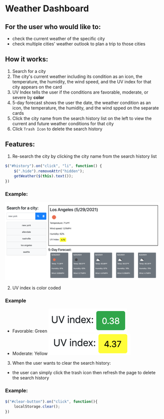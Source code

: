# Weather Dashboard

## For the user who would like to:
- check the current weather of the specific city
- check multiple cities' weather outlook to plan a trip to those cities

## How it works:
1. Search for a city
2. The city's current weather including its condition as an icon, the temperature, the humidity, the wind speed, and the UV index for that city appears on the card
3. UV Index tells the user if the conditions are favorable, moderate, or severe by **color**
4. 5-day forecast shows the user the date, the weather condition as an icon, the temperature, the humidity, and the wind spped on the separate cards
5. Click the city name from the search history list on the left to view the current and future weather conditions for that city
6. Click `Trash Icon` to delete the search history

## Features:
1. Re-search the city by clicking the city name from the search history list

```javascript
$("#history").on("click", "li", function() {
    $(".hide").removeAttr("hidden");
    getWeather($(this).text());
})
```
### Example:
![RetreiveDataFromHistory](./assets/Screenshots/retreiveDataFromHistory.png)


2. UV index is color coded
### Example
- Favorable: Green
![UVIndexFavorable](./assets/Screenshots/uvIndexFavorable.png)
- Moderate: Yellow
![UVIndexModerate](./assets/Screenshots/uvIndexModerate.png)


3. When the user wants to clear the search history:
- the user can simply click the trash icon then refresh the page to delete the search history

### Example:
```javascript
$("#clear-button").on("click", function(){
    localStorage.clear();
})
```